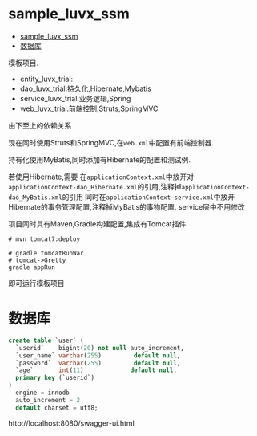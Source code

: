 # sample_luvx_ssm

<!-- TOC -->

- [sample_luvx_ssm](#sample_luvx_ssm)
- [数据库](#数据库)

<!-- /TOC -->

模板项目.

* entity_luvx_trial:
* dao_luvx_trial:持久化,Hibernate,Mybatis
* service_luvx_trial:业务逻辑,Spring
* web_luvx_trial:前端控制,Struts,SpringMVC

由下至上的依赖关系


现在同时使用Struts和SpringMVC,在`web.xml`中配置有前端控制器.

持有化使用MyBatis,同时添加有Hibernate的配置和测试例.

若使用Hibernate,需要
在`applicationContext.xml`中放开对`applicationContext-dao_Hibernate.xml`的引用,注释掉`applicationContext-dao_MyBatis.xml`的引用
同时在`applicationContext-service.xml`中放开Hibernate的事务管理配置,注释掉MyBatis的事物配置.
service层中不用修改

项目同时具有Maven,Gradle构建配置,集成有Tomcat插件
```shell
# mvn tomcat7:deploy
```
```shell
# gradle tomcatRunWar
# tomcat->Gretty
gradle appRun
```
即可运行模板项目


# 数据库

```sql
create table `user` (
  `userid`    bigint(20) not null auto_increment,
  `user_name` varchar(255)         default null,
  `password`  varchar(255)         default null,
  `age`       int(11)             default null,
  primary key (`userid`)
)
  engine = innodb
  auto_increment = 2
  default charset = utf8;
```


http://localhost:8080/swagger-ui.html